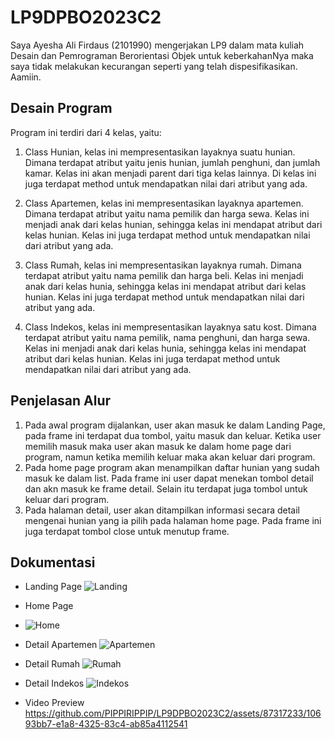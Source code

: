 # LP9DPBO2023C2
Saya Ayesha Ali Firdaus (2101990) mengerjakan LP9 dalam mata kuliah Desain dan Pemrograman Berorientasi Objek untuk keberkahanNya maka saya tidak melakukan kecurangan seperti yang telah dispesifikasikan. Aamiin.

## Desain Program
Program ini terdiri dari 4 kelas, yaitu:
1. Class Hunian, kelas ini mempresentasikan layaknya suatu hunian. Dimana terdapat atribut yaitu jenis hunian, jumlah penghuni, dan jumlah kamar. Kelas ini akan menjadi parent dari tiga kelas lainnya. Di kelas ini juga terdapat method untuk mendapatkan nilai dari atribut yang ada.

2. Class Apartemen, kelas ini mempresentasikan layaknya apartemen. Dimana terdapat atribut yaitu nama pemilik dan harga sewa. Kelas ini menjadi anak dari kelas hunian, sehingga kelas ini mendapat atribut dari kelas hunian. Kelas ini juga terdapat method untuk mendapatkan nilai dari atribut yang ada.

3. Class Rumah, kelas ini mempresentasikan layaknya rumah. Dimana terdapat atribut yaitu nama pemilik dan harga beli. Kelas ini menjadi anak dari kelas hunia, sehingga kelas ini mendapat atribut dari kelas hunian. Kelas ini juga terdapat method untuk mendapatkan nilai dari atribut yang ada.

4. Class Indekos, kelas ini mempresentasikan layaknya satu kost. Dimana terdapat atribut yaitu nama pemilik, nama penghuni, dan harga sewa. Kelas ini menjadi anak dari kelas hunia, sehingga kelas ini mendapat atribut dari kelas hunian. Kelas ini juga terdapat method untuk mendapatkan nilai dari atribut yang ada.

## Penjelasan Alur
1. Pada awal program dijalankan, user akan masuk ke dalam Landing Page, pada frame ini terdapat dua tombol, yaitu masuk dan keluar. Ketika user memilih masuk maka user akan masuk ke dalam home page dari program, namun ketika memilih keluar maka akan keluar dari program.
2. Pada home page program akan menampilkan daftar hunian yang sudah masuk ke dalam list. Pada frame ini user dapat menekan tombol detail dan akn masuk ke frame detail. Selain itu terdapat juga tombol untuk keluar dari program.
3. Pada halaman detail, user akan ditampilkan informasi secara detail mengenai hunian yang ia pilih pada halaman home page. Pada frame ini juga terdapat tombol close untuk menutup frame.

## Dokumentasi
- Landing Page
![Landing](https://github.com/PIPPIRIPPIP/LP9DPBO2023C2/assets/87317233/bcd084fd-62f2-48f1-b49e-838f3368db21)

- Home Page
- ![Home](https://github.com/PIPPIRIPPIP/LP9DPBO2023C2/assets/87317233/ced260cd-4e1d-4704-8ae9-0350a11d6b16)

- Detail Apartemen
![Apartemen](https://github.com/PIPPIRIPPIP/LP9DPBO2023C2/assets/87317233/72b8a09a-e485-4683-aaea-fad304bb0458)

- Detail Rumah
![Rumah](https://github.com/PIPPIRIPPIP/LP9DPBO2023C2/assets/87317233/36b5edd9-def6-4c88-a7e7-7970e8f65653)

- Detail Indekos
![Indekos](https://github.com/PIPPIRIPPIP/LP9DPBO2023C2/assets/87317233/5241e8e6-787c-4dd8-a2f7-0f4c6ff0ad6f)

- Video Preview
https://github.com/PIPPIRIPPIP/LP9DPBO2023C2/assets/87317233/10693bb7-e1a8-4325-83c4-ab85a4112541

